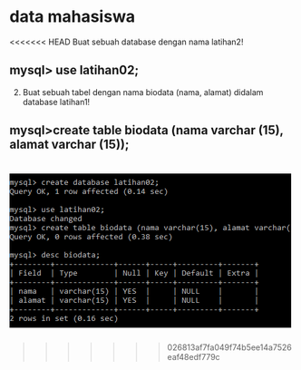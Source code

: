 # data mahasiswa
<<<<<<< HEAD
 Buat sebuah database dengan nama latihan2!
## mysql> use latihan02;

2. Buat sebuah tabel dengan nama biodata (nama, alamat) didalam database latihan1!
## mysql>create table biodata (nama varchar (15), alamat varchar (15));
![gambar1](ss/ss1.PNG)
=======

>>>>>>> 026813af7fa049f74b5ee14a7526eaf48edf779c

